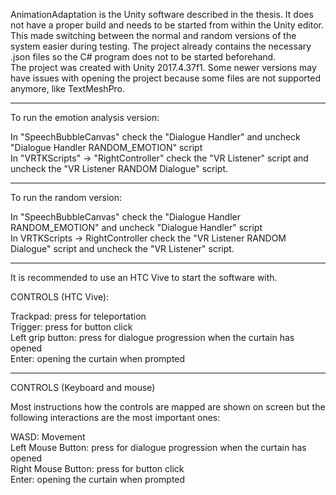 
AnimationAdaptation is the Unity software described in the thesis. It does not have a proper build and needs to be
started from within the Unity editor. This made switching between the normal and random versions of the system easier during testing.
The project already contains the necessary .json files so the C# program does not to be started beforehand.  
 The project was created with Unity 2017.4.37f1. Some newer versions may have issues with opening the project because some files are not supported anymore, like TextMeshPro.   

----------------------------------------------------------------------------------------------------------------------------

To run the emotion analysis version:

In "SpeechBubbleCanvas" check the "Dialogue Handler" and uncheck "Dialogue Handler RANDOM_EMOTION" script  
In "VRTKScripts" -> "RightController" check the "VR Listener" script and uncheck the "VR Listener RANDOM Dialogue" script.

----------------------------------------------------------------------------------------------------------------------------

To run the random version:

In "SpeechBubbleCanvas" check the "Dialogue Handler RANDOM_EMOTION" and uncheck "Dialogue Handler" script  
In VRTKScripts -> RightController check the "VR Listener RANDOM Dialogue" script and uncheck the "VR Listener" script.

----------------------------------------------------------------------------------------------------------------------------

It is recommended to use an HTC Vive to start the software with.

CONTROLS (HTC Vive):

Trackpad: press for teleportation  
Trigger: press for button click  
Left grip button: press for dialogue progression when the curtain has opened  
Enter: opening the curtain when prompted   

----------------------------------------------------------------------------------------------------------------------------

CONTROLS (Keyboard and mouse)

Most instructions how the controls are mapped are shown on screen but the following interactions are the most important ones:

WASD: Movement  
Left Mouse Button: press for dialogue progression when the curtain has opened  
Right Mouse Button: press for button click  
Enter: opening the curtain when prompted  
